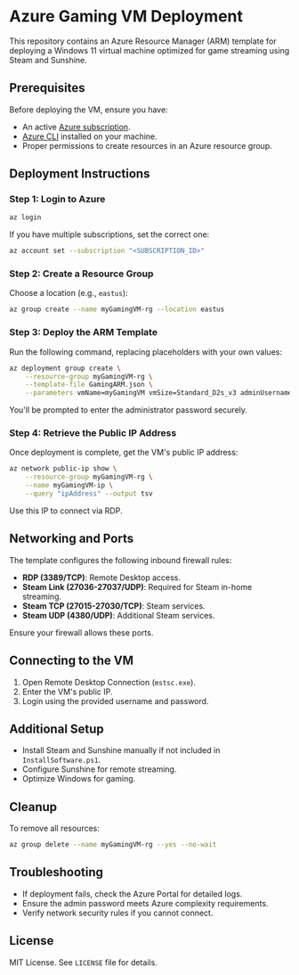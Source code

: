 # Azure Gaming VM Deployment

This repository contains an Azure Resource Manager (ARM) template for deploying a Windows 11 virtual machine optimized for game streaming using Steam and Sunshine.

## Prerequisites

Before deploying the VM, ensure you have:
- An active [Azure subscription](https://azure.microsoft.com/en-us/free/).
- [Azure CLI](https://learn.microsoft.com/en-us/cli/azure/install-azure-cli) installed on your machine.
- Proper permissions to create resources in an Azure resource group.

## Deployment Instructions

### Step 1: Login to Azure

```sh
az login
```

If you have multiple subscriptions, set the correct one:

```sh
az account set --subscription "<SUBSCRIPTION_ID>"
```

### Step 2: Create a Resource Group

Choose a location (e.g., `eastus`):

```sh
az group create --name myGamingVM-rg --location eastus
```

### Step 3: Deploy the ARM Template

Run the following command, replacing placeholders with your own values:

```sh
az deployment group create \
    --resource-group myGamingVM-rg \
    --template-file GamingARM.json \
    --parameters vmName=myGamingVM vmSize=Standard_D2s_v3 adminUsername=yourUser installScriptUri=https://example.com/InstallSoftware.ps1
```

You'll be prompted to enter the administrator password securely.

### Step 4: Retrieve the Public IP Address

Once deployment is complete, get the VM's public IP address:

```sh
az network public-ip show \
    --resource-group myGamingVM-rg \
    --name myGamingVM-ip \
    --query "ipAddress" --output tsv
```

Use this IP to connect via RDP.

## Networking and Ports

The template configures the following inbound firewall rules:
- **RDP (3389/TCP)**: Remote Desktop access.
- **Steam Link (27036-27037/UDP)**: Required for Steam in-home streaming.
- **Steam TCP (27015-27030/TCP)**: Steam services.
- **Steam UDP (4380/UDP)**: Additional Steam services.

Ensure your firewall allows these ports.

## Connecting to the VM

1. Open Remote Desktop Connection (`mstsc.exe`).
2. Enter the VM's public IP.
3. Login using the provided username and password.

## Additional Setup

- Install Steam and Sunshine manually if not included in `InstallSoftware.ps1`.
- Configure Sunshine for remote streaming.
- Optimize Windows for gaming.

## Cleanup

To remove all resources:

```sh
az group delete --name myGamingVM-rg --yes --no-wait
```

## Troubleshooting

- If deployment fails, check the Azure Portal for detailed logs.
- Ensure the admin password meets Azure complexity requirements.
- Verify network security rules if you cannot connect.

## License

MIT License. See `LICENSE` file for details.
